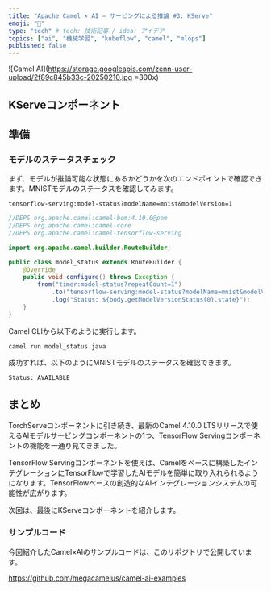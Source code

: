 ```yaml
---
title: "Apache Camel × AI ― サービングによる推論 #3: KServe"
emoji: "🐪"
type: "tech" # tech: 技術記事 / idea: アイデア
topics: ["ai", "機械学習", "kubeflow", "camel", "mlops"]
published: false
---
```

![Camel AI](https://storage.googleapis.com/zenn-user-upload/2f89c845b33c-20250210.jpg =300x)

## KServeコンポーネント

## 準備



### モデルのステータスチェック

まず、モデルが推論可能な状態にあるかどうかを次のエンドポイントで確認できます。MNISTモデルのステータスを確認してみます。

```uri
tensorflow-serving:model-status?modelName=mnist&modelVersion=1
```

```java:model_status.java
//DEPS org.apache.camel:camel-bom:4.10.0@pom
//DEPS org.apache.camel:camel-core
//DEPS org.apache.camel:camel-tensorflow-serving

import org.apache.camel.builder.RouteBuilder;

public class model_status extends RouteBuilder {
    @Override
    public void configure() throws Exception {
        from("timer:model-status?repeatCount=1")
            .to("tensorflow-serving:model-status?modelName=mnist&modelVersion=1")
            .log("Status: ${body.getModelVersionStatus(0).state}");
    }
}
```

Camel CLIから以下のように実行します。

```console
camel run model_status.java
```

成功すれば、以下のようにMNISTモデルのステータスを確認できます。

```console
Status: AVAILABLE
```

## まとめ

TorchServeコンポーネントに引き続き、最新のCamel 4.10.0 LTSリリースで使えるAIモデルサービングコンポーネントの1つ、TensorFlow Servingコンポーネントの機能を一通り見てきました。

TensorFlow Servingコンポーネントを使えば、Camelをベースに構築したインテグレーションにTensorFlowで学習したAIモデルを簡単に取り入れられるようになります。TensorFlowベースの創造的なAIインテグレーションシステムの可能性が広がります。

次回は、最後にKServeコンポーネントを紹介します。

### サンプルコード

今回紹介したCamel×AIのサンプルコードは、このリポジトリで公開しています。

https://github.com/megacamelus/camel-ai-examples
